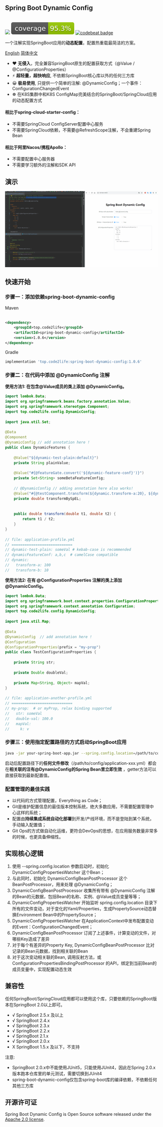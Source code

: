 ## Spring Boot Dynamic Config

<p align="left">
<br>
<a href="https://github.com/code2life/spring-boot-dynamic-config"><img src="https://github.com/code2life/spring-boot-dynamic-config/actions/workflows/gradle.yml/badge.svg" /></a>
<a href="https://github.com/code2life/spring-boot-dynamic-config/actions/workflows/gradle.yml"><img src=".github/badges/jacoco.svg" /></a>
<a href="https://codebeat.co/projects/github-com-code2life-spring-boot-dynamic-config-main"><img alt="codebeat badge" src="https://codebeat.co/badges/ea7b2127-62f3-45f4-9f38-55f8203c0121" /></a>
<br>
</p>

一个注解实现SpringBoot应用的**动态配置**，配置热重载最简洁的方案。

[English](https://github.com/Code2Life/spring-boot-dynamic-config/blob/main/README.md) [简体中文](https://github.com/Code2Life/spring-boot-dynamic-config/blob/main/README-zh.md)

- :heart: **无侵入**，完全兼容SpringBoot原生的配置获取方式（@Value / @ConfigurationProperties）
- :zap: **超轻量，超快响应**, 不依赖SpringBoot核心库以外的任何三方库
- :grinning: **极易使用**, 只提供一个简单的注解: @DynamicConfig；一个事件：ConfigurationChangedEvent
- ☸ 在K8S集群中和K8S ConfigMap完美结合的SpringBoot/SpringCloud应用的动态配置方式

#### 相比于spring-cloud-starter-config：

- 不需要SpringCloud ConfigServer配置中心服务
- 不需要SpringCloud依赖，不需要@RefreshScope注解，不会重建Spring Bean

#### 相比于阿里Nacos/携程Apollo：

- 不需要配置中心服务器
- 不需要学习额外的注解和SDK API

## 演示

<img src="example/demo.gif" alt="Demo" />

## 快速开始

### 步骤一：添加依赖spring-boot-dynamic-config

Maven

```xml

<dependency>
    <groupId>top.code2life</groupId>
    <artifactId>spring-boot-dynamic-config</artifactId>
    <version>1.0.6</version>
</dependency>
```

Gradle

```groovy
implementation 'top.code2life:spring-boot-dynamic-config:1.0.6'
```

### 步骤二：在代码中添加 @DynamicConfig 注解

**使用方法1: 在包含@Value成员的类上添加 @DynamicConfig。**

```java
import lombok.Data;
import org.springframework.beans.factory.annotation.Value;
import org.springframework.stereotype.Component;
import top.code2life.config.DynamicConfig;

import java.util.Set;

@Data
@Component
@DynamicConfig // add annotation here !
public class DynamicFeatures {

    @Value("${dynamic-test-plain:default}")
    private String plainValue;

    @Value("#{@featureGate.convert('${dynamic-feature-conf}')}")
    private Set<String> someBetaFeatureConfig;

    // @DynamicConfig // adding annotation here also works!
    @Value("#{@testComponent.transform(${dynamic.transform-a:20}, ${dynamic.transform-b:10})} ")
    private double transformBySpEL;


    public double transform(double t1, double t2) {
        return t1 / t2;
    }
}

// file: application-profile.yml
// ============================
// dynamic-test-plain: someVal # kebab-case is recommended
// dynamicFeatureConf: a,b,c  # camelCase compatible
// dynamic:
//   transform-a: 100
//   transform-b: 10
```

**使用方法2: 在有 @ConfigurationProperties 注解的类上添加 @DynamicConfig。**

```java
import lombok.Data;
import org.springframework.boot.context.properties.ConfigurationProperties;
import org.springframework.context.annotation.Configuration;
import top.code2life.config.DynamicConfig;

import java.util.Map;

@Data
@DynamicConfig  // add annotation here !
@Configuration
@ConfigurationProperties(prefix = "my-prop")
public class TestConfigurationProperties {

    private String str;

    private Double doubleVal;

    private Map<String, Object> mapVal;
}

// file: application-another-profile.yml
// ============================
// my-prop:  # or myProp, relax binding supported 
//   str: someVal
//   double-val: 100.0
//   mapVal:
//     k: v
```

### 步骤三：使用指定配置路径的方式启动SpringBoot应用

```bash
java -jar your-spring-boot-app.jar --spring.config.location=/path/to/config
```

启动后配置路径下的**任何文件修改**（/path/to/config/application-xxx.yml）都会在**相关联的注有@DynamicConfig的Spring Bean里立即生效**
，getter方法可以直接获取到最新配置值。

### 配置管理的最佳实践

- 以代码的方式管理配置，Everything as Code；
- Git是维护配置信息的最佳版本控制系统，绝大多数应用，不需要配置管理中心这样的系统；
- 配置由**持续集成系统自动化部署**到开发/产线环境，而不是登陆到某个系统，手动输入配置值；
- Git Ops的方式做自动化运维，更符合DevOps的思想，在应用服务数量非常多的时候，也更具备伸缩性。

## 实现核心逻辑

1. 使用 --spring.config.location 参数启动时，初始化 DynamicConfigPropertiesWatcher 这个Bean；
2. 与此同时，初始化 DynamicConfigBeanPostProcessor 这个BeanPostProcessor，用来处理 @DynamicConfig；
3. DynamicConfigBeanPostProcessor 收集所有带有 @DynamicConfig 注解的Bean的元数据，包括Bean的名称、实例、@Value成员变量等等；
4. DynamicConfigPropertiesWatcher 开始监听 spring.config.location
   目录下所有的文件变动，对于变化的Yaml/Properties，生成PropertySource动态替换Environment Bean中的PropertySource；
5. DynamicConfigPropertiesWatcher 在ApplicationContext中发布配置变动的Event：ConfigurationChangedEvent；
6. DynamicConfigBeanPostProcessor 订阅了上述事件，计算变动的文件，对哪些Key造成了差异
7. 对于每个有差异的Property Key, DynamicConfigBeanPostProcessor 比对记录的Bean元数据，找到相关联的Bean
8. 对于这次变动相关联的Bean, 调用反射方法，或 ConfigurationPropertiesBindingPostProcessor 的API，绑定到当前Bean的成员变量中，实现配置动态生效

## 兼容性

任何SpringBoot/SpringCloud应用都可以使用这个库，只要依赖的SpringBoot版本在SpringBoot 2.0以上即可。

- √ SpringBoot 2.5.x 及以上
- √ SpringBoot 2.4.x
- √ SpringBoot 2.3.x
- √ SpringBoot 2.2.x
- √ SpringBoot 2.1.x
- √ SpringBoot 2.0.x
- X SpringBoot 1.5.x 及以下，不支持

注意:

- SpringBoot 2.0.x中不能使用JUnit5，只能使用JUnit4，因此在Spring 2.0.x版本跑本仓库里的单元测试，需要切换到JUnit4
- spring-boot-dynamic-config仅包含spring-boot库的编译依赖，不依赖任何其他三方库

## 开源许可证

Spring Boot Dynamic Config is Open Source software released under
the [Apache 2.0 license](https://www.apache.org/licenses/LICENSE-2.0.html).
